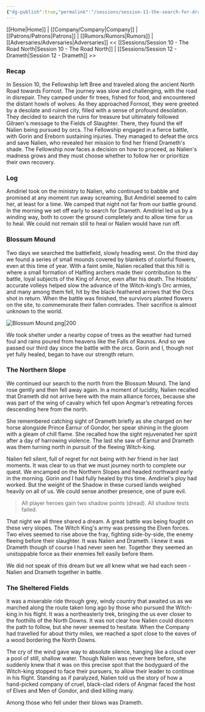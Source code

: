 ```yaml
---
{"dg-publish":true,"permalink":"/sessions/session-11-the-search-for-drameth/","tags":["TOR","tolkien","lord-of-the-rings","middle-earth"]}
---
```


[[Home\|Home]] | [[Company/Company\|Company]] | [[Patrons/Patrons\|Patrons]] | [[Rumors/Rumors\|Rumors]] | [[Adversaries/Adversaries\|Adversaries]]
<< [[Sessions/Session 10 - The Road North\|Session 10 - The Road North]] | [[Sessions/Session 12 - Drameth\|Session 12 - Drameth]] >>
### Recap
In Session 10, the Fellowship left Bree and traveled along the ancient North Road towards Fornost. The journey was slow and challenging, with the road in disrepair. They camped under fir trees, fished for food, and encountered the distant howls of wolves. As they approached Fornost, they were greeted by a desolate and ruined city, filled with a sense of profound desolation. They decided to search the ruins for treasure but ultimately followed Gilraen's message to the Fields of Slaughter. There, they found the elf Nalien being pursued by orcs. The Fellowship engaged in a fierce battle, with Gorin and Ereborn sustaining injuries. They managed to defeat the orcs and save Nalien, who revealed her mission to find her friend Drameth's shade. The Fellowship now faces a decision on how to proceed, as Nalien's madness grows and they must choose whether to follow her or prioritize their own recovery.
### Log


Amdiriel took on the ministry to Nalien, who continued to babble and promised at any moment run away screaming. But Amdiriel seemed to calm her, at least for a time.  We camped that night not far from our battle ground. In the morning we set off early to search for Drameth. Amdiriel led us by a winding way, both to cover the ground completely and to allow time for us to heal. We could not remain still to heal or Nalien would have run off. 
### Blossum Mound
Two days we searched the battlefield, slowly heading west. On the third day we found a series of small mounds covered by blankets of colorful flowers, even at this time of year. With a faint smile, Nalien recalled that this hill is where a small formation of Halfling archers made their contribution to the battle, loyal subjects of the King of Arnor, even after his death. The Hobbits’ accurate volleys helped slow the advance of the Witch-king’s Orc armies, and many among them fell, hit by the black-feathered arrows that the Orcs shot in return. When the battle was finished, the survivors planted flowers on the site, to commemorate their fallen comrades. Their sacrifice is almost unknown to the world.

![Blossum Mound.png|200](/img/user/zz_assetts/Blossum%20Mound.png)

We took shelter under a nearby copse of trees as the weather had turned foul and rains poured from heavens like the Falls of Raunos. And so we passed our third day since the battle with the orcs. Gorin and I, though not yet fully healed, began to have our strength return.

### The Northern Slope
We continued our search to the north from the Blossum Mound. The land rose gently and then fell away again. In a moment of lucidity, Nalien recalled that Drameth did not arrive here with the main alliance forces, because she was part of the wing of cavalry which fell upon Angmar’s retreating forces descending here from the north.

She remembered catching sight of Drameth briefly as she charged on her horse alongside Prince Ëarnur of Gondor, her spear shining in the gloom with a gleam of chill flame. She recalled how the sight rejuvenated her spirit after a day of harrowing violence. The last she saw of Ëarnur and Drameth was them turning north in pursuit of the fleeing Witch-king.

Nalien fell silent, full of regret for not being with her friend in her last moments. It was  clear to us that we must journey north to complete our quest. We encamped on the Northern Slopes and headed northward early in the morning. Gorin and I had fully healed by this time. Amdiriel's ploy had worked. But the weight of the Shadow in these cursed lands weighed heavily on all of us. We could  sense another presence, one of pure evil. 

> All player heroes gain two shadow points (dread). All shadow tests failed.

That night we all three shared a dream. A great battle was being fought on these very slopes. The Witch King's army was pressing the Elven forces. Two elves seemed to rise above the fray, fighting side-by-side, the enemy fleeing before their slaughter. It was Nalien and Drameth. I knew it was Drameth though of course I had never seen her. Together they seemed an unstoppable force as their enemies fell easily before them. 

We did not speak of this dream but we all knew what we had each seen - Nalien and Drameth together in battle.

### The Sheltered Fields
It was a miserable ride through grey, windy country that awaited us as we marched along the route taken long ago by those who pursued the Witch-king in his flight. It was a northeasterly trek, bringing the us ever closer to the foothills of the North Downs. It was not clear how Nalien could discern the path to follow, but she never seemed to hesitate. When the Company had travelled for about thirty miles, we reached a spot close to the eaves of a wood bordering the North Downs. 

The cry of the wind gave way to absolute silence, hanging like a cloud over a pool of still, shallow water. Though Nalien was never here before, she suddenly knew that it was on this precise spot that the bodyguard of the Witch-king stopped to face their pursuers, to allow their leader to continue in his flight. Standing as if paralyzed, Nalien told us the story of how a hand-picked company of cruel, black-clad riders of Angmar faced the host of Elves and Men of Gondor, and died killing many. 

Among those who fell under their blows was Drameth.

